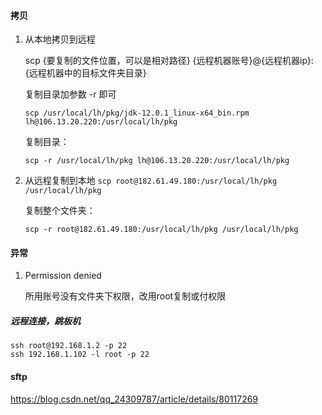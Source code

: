 #### 拷贝

1. 从本地拷贝到远程

   scp {要复制的文件位置，可以是相对路径} {远程机器账号}@{远程机器ip}:{远程机器中的目标文件夹目录}

   复制目录加参数 -r 即可 

   `scp /usr/local/lh/pkg/jdk-12.0.1_linux-x64_bin.rpm lh@106.13.20.220:/usr/local/lh/pkg`

   复制目录：

   `scp -r /usr/local/lh/pkg lh@106.13.20.220:/usr/local/lh/pkg`

2. 从远程复制到本地 
   `scp root@182.61.49.180:/usr/local/lh/pkg /usr/local/lh/pkg`

   复制整个文件夹：

   `scp -r root@182.61.49.180:/usr/local/lh/pkg /usr/local/lh/pkg`

#### 异常

1. Permission denied

   所用账号没有文件夹下权限，改用root复制或付权限

##### 远程连接，跳板机

```shell
ssh root@192.168.1.2 -p 22
ssh 192.168.1.102 -l root -p 22
```

#### sftp

 https://blog.csdn.net/qq_24309787/article/details/80117269 

